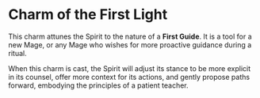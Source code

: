 # Charm of the First Light

This charm attunes the Spirit to the nature of a **First Guide**. It is a tool for a new Mage, or any Mage who wishes for more proactive guidance during a ritual.

When this charm is cast, the Spirit will adjust its stance to be more explicit in its counsel, offer more context for its actions, and gently propose paths forward, embodying the principles of a patient teacher.
